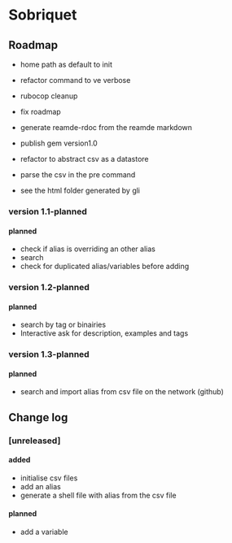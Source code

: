 # Sobriquet

## Roadmap

- home path as default to init
- refactor command to ve verbose
- rubocop cleanup
- fix roadmap
- generate reamde-rdoc from the reamde markdown

- publish gem version1.0
- refactor to abstract csv as a datastore 
- parse the csv in the pre command
- see the html folder generated by gli

### version 1.1-planned
#### planned
- check if alias is overriding an other alias
- search
- check for duplicated alias/variables before adding

### version 1.2-planned
#### planned
- search by tag or binairies
- Interactive ask for description, examples and tags

### version 1.3-planned
#### planned
- search and import alias from csv file on the network (github)


## Change log

### [unreleased]
#### added
- initialise csv files
- add an alias
- generate a shell file with alias from the csv file
#### planned
- add a variable

